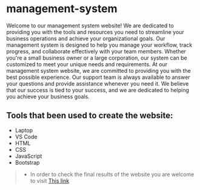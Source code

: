 # management-system
Welcome to our management system website! We are dedicated to providing you with the tools and resources you need to streamline your business operations and achieve your organizational goals. Our management system is designed to help you manage your workflow, track progress, and collaborate effectively with your team members. Whether you're a small business owner or a large corporation, our system can be customized to meet your unique needs and requirements. At our management system website, we are committed to providing you with the best possible experience. Our support team is always available to answer your questions and provide assistance whenever you need it. We believe that our success is tied to your success, and we are dedicated to helping you achieve your business goals.

## Tools that been used to create the website:

+ Laptop
+ VS Code
+ HTML
+ CSS
+ JavaScript
+ Bootstrap

>* In order to check the final results of the website you are welcome to visit [This link](https://issazeidan.github.io/management-system/)